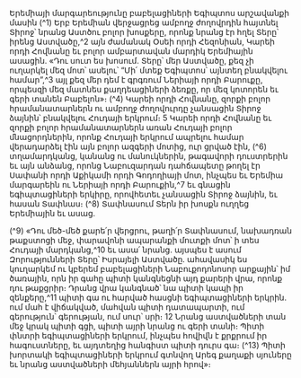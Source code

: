 
Երեմիայի մարգարեությունը բաբելացիների Եգիպտոս արշավանքի մասին
(^1) Երբ Երեմիան վերջացրեց ամբողջ ժողովրդին հայտնել Տիրոջ՝ նրանց Աստծու բոլոր խոսքերը, որոնք նրանց էր հղել
Տերը՝ իրենց Աստվածը,^2 այն ժամանակ Օսեի որդի Հեզոնիան, Կարեի որդի Հովնանը եւ բոլոր ամբարտավան մարդիկ
Երեմիային ասացին. «Դու սուտ ես խոսում. Տերը՝ մեր Աստվածը, քեզ չի ուղարկել մեզ մոտ՝ ասելու՝ “Մի՛ մտեք
Եգիպտոս՝ այնտեղ բնակվելու համար”,^3 այլ քեզ մեր դեմ է գրգռում Ներիայի որդի Բարուքը, որպեսզի մեզ մատնես
քաղդեացիների ձեռքը, որ մեզ կոտորեն եւ գերի տանեն Բաբելոն»։
(^4) Կարեի որդի Հովնանը, զորքի բոլոր հրամանատարներն ու ամբողջ ժողովուրդը չանսացին Տիրոջ ձայնին՝
բնակվելու Հուդայի երկրում։ 5 Կարեի որդի Հովնանը եւ զորքի բոլոր հրամանատարներն առան Հուդայի բոլոր
մնացորդներին, որոնք Հուդայի երկրում ապրելու համար վերադարձել էին այն բոլոր ազգերի մոտից, ուր ցրված էին,
(^6) տղամարդկանց, կանանց ու մանուկներին, թագավորի դուստրերին եւ այն անձանց, որոնց Նաբուզարդան
դահճապետը թողել էր Սափանի որդի Աքիկամի որդի Գոդողիայի մոտ, ինչպես եւ Երեմիա մարգարեին ու Ներիայի որդի
Բարուքին,^7 եւ գնացին եգիպտացիների երկիրը, որովհետեւ չանսացին Տիրոջ ձայնին, եւ հասան Տափնաս։
(^8) Տափնասում Տերն իր խոսքն ուղղեց Երեմիային եւ ասաց.


(^9) «Դու մեծ-մեծ քարե՛ր վերցրու, թաղի՛ր Տափնասում, նախադռան թաքստոցի մեջ, փարավոնի ապարանքի մուտքի
մոտ՝ ի տես Հուդայի մարդկանց,^10 եւ ասա՛ նրանց. այսպես է ասում Զորությունների Տերը՝ Իսրայելի Աստվածը.
ահավասիկ ես կուղարկեմ ու կբերեմ բաբելացիների Նաբուքոդոնոսոր արքային՝ իմ ծառային, որն իր գահը պիտի
կանգնեցնի այդ քարերի վրա, որոնք դու թաքցրիր։ Դրանց վրա կանգնած՝ նա պիտի կապի իր զենքերը,^11 պիտի գա ու
հարված հասցնի եգիպտացիների երկրին. ում մահ է վիճակված, մահվան պիտի դատապարտի, ում գերություն՝
գերության, ում սուր՝ սրի։ 12 Նրանց աստվածների տան մեջ կրակ պիտի գցի, պիտի այրի նրանց ու գերի տանի։ Պիտի
փնտրի եգիպտացիների երկրում, ինչպես հովիվն է քրքրում իր հագուստները, եւ այդտեղից հանգիստ պիտի դուրս գա։
(^13) Պիտի խորտակի եգիպտացիների երկրում գտնվող Արեգ քաղաքի սյուները եւ նրանց աստվածների մեհյաններն այրի
հրով»։

